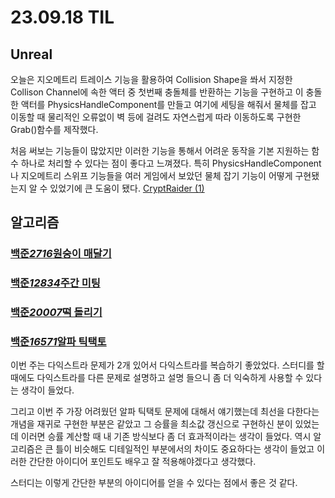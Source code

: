 # 23.09.18 TIL

## Unreal

오늘은 지오메트리 트레이스 기능을 활용하여 Collision Shape을 쏴서 지정한 Collison Channel에 속한 액터 중 첫번째 충돌체를 반환하는 기능을 구현하고 이 충돌한 액터를 PhysicsHandleComponent를 만들고 여기에 세팅을 해줘서 물체를 잡고 이동할 때 물리적인 오류없이 벽 등에 걸려도 자연스럽게 따라 이동하도록 구현한 Grab()함수를 제작했다.

처음 써보는 기능들이 많았지만 이러한 기능을 통해서 어려운 동작을 기본 지원하는 함수 하나로 처리할 수 있다는 점이 좋다고 느껴졌다. 특히 PhysicsHandleComponent나 지오메트리 스위프 기능들을 여러 게임에서 보았던 물체 잡기 기능이 어떻게 구현됐는지 알 수 있었기에 큰 도움이 됐다.
[CryptRaider (1)](</Unreal%20Engine/실습/CryptRaider/CryptRaider(1).md>)

## 알고리즘

### [백준*2716*원숭이 매달기](https://www.acmicpc.net/problem/2716)

### [백준*12834*주간 미팅](https://www.acmicpc.net/problem/12834)

### [백준*20007*떡 돌리기](https://www.acmicpc.net/problem/20007)

### [백준*16571*알파 틱택토](https://www.acmicpc.net/problem/16571)

이번 주는 다익스트라 문제가 2개 있어서 다익스트라를 복습하기 좋았었다. 스터디를 할 때에도 다익스트라를 다른 문제로 설명하고 설명 들으니 좀 더 익숙하게 사용할 수 있다는 생각이 들었다.

그리고 이번 주 가장 어려웠던 알파 틱택토 문제에 대해서 얘기했는데 최선을 다한다는 개념을 재귀로 구현한 부분은 같았고 그 승률을 최소값 갱신으로 구현하신 분이 있었는데 이러면 승률 계산할 때 내 기존 방식보다 좀 더 효과적이라는 생각이 들었다. 역시 알고리즘은 큰 틀이 비슷해도 디테일적인 부분에서의 차이도 중요하다는 생각이 들었고 이러한 간단한 아이디어 포인트도 배우고 잘 적용해야겠다고 생각했다.

스터디는 이렇게 간단한 부분의 아이디어를 얻을 수 있다는 점에서 좋은 것 같다.
